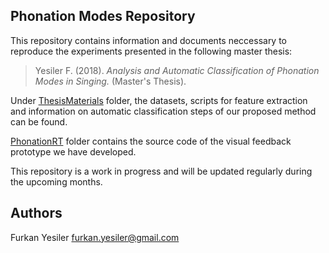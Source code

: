 ## Phonation Modes Repository

This repository contains information and documents neccessary to reproduce the experiments presented in the following master thesis:

> Yesiler F. (2018). *Analysis and Automatic Classification of Phonation Modes in Singing.* (Master's Thesis).

Under [ThesisMaterials](https://github.com/furkanyesiler/PhonationModes-MasterThesis/tree/master/ThesisMaterials) folder, the datasets, scripts for feature extraction and information on automatic classification steps of our proposed method can be found.

[PhonationRT](https://github.com/furkanyesiler/PhonationModes-MasterThesis/tree/master/PhonationRT) folder contains the source code of the visual feedback prototype we have developed.

This repository is a work in progress and will be updated regularly during the upcoming months.

## Authors

Furkan Yesiler furkan.yesiler@gmail.com
